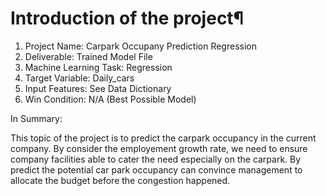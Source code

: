 # Introduction of the project¶

1. Project Name: Carpark Occupany Prediction Regression
2. Deliverable: Trained Model File
3. Machine Learning Task: Regression
4. Target Variable: Daily_cars
5. Input Features: See Data Dictionary
6. Win Condition: N/A (Best Possible Model)

In Summary:

This topic of the project is to predict the carpark occupancy in the current company. By consider the employement growth rate, we need to ensure company facilities able to cater the need especially on the carpark. By predict the potential car park occupancy can convince management to allocate the budget before the congestion happened.
